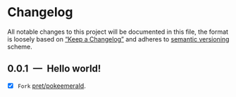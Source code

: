 # Changelog

All notable changes to this project will be documented in this file, the format is loosely based on [“Keep a Changelog”](https://keepachangelog.com/en/1.0.0/) and adheres to [semantic versioning](https://semver.org/spec/v2.0.0.html) scheme.

## 0.0.1 — Hello world!
- [x] `Fork` [pret/pokeemerald](https://github.com/pret/pokeemerald).
